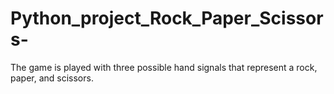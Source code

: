 # Python_project_Rock_Paper_Scissors-
The game is played with three possible hand signals that represent a rock, paper, and scissors.
